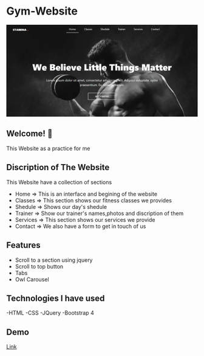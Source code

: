 # Gym-Website
![Design Preview](images/preview.png)

## Welcome! 👋

This Website as a practice for me 


## Discription of The Website

This Website have a collection of sections 
  - Home     => This is an interface and begining of the website
  - Classes  => This section shows our fitness classes we provides
  - Shedule  => Shows our day's shedule
  - Trainer  => Show our trainer's names,photos and discription of them
  - Services => This section shows our services we provide
  - Contact  => We also have a form to get in touch of us

## Features 
- Scroll to a section using jquery
- Scroll to top button 
- Tabs
- Owl Carousel

## Technologies I have used
-HTML
-CSS
-JQuery
-Bootstrap 4

## Demo
[Link](https://adham909.github.io/Gym-Website/)
